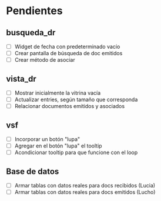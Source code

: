 # Pendientes
## busqueda_dr
- [ ] Widget de fecha con predeterminado vacío 
- [ ] Crear pantalla de búsqueda de doc emitidos
- [ ] Crear método de asociar

## vista_dr
- [ ] Mostrar inicialmente la vitrina vacía
- [ ] Actualizar entries, según tamaño que corresponda
- [ ] Relacionar documentos emitidos y asociados

## vsf
- [ ] Incorporar un botón "lupa"
- [ ] Agregar en el botón "lupa" el tooltip
- [ ] Acondicionar tooltip para que funcione con el loop

## Base de datos
- [ ] Armar tablas con datos reales para docs recibidos (Lucia)
- [ ] Armar tablas con datos reales para docs emitidos (Lucho)